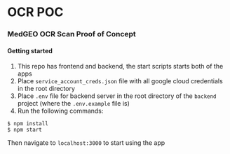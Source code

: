 # OCR POC
### MedGEO OCR Scan Proof of Concept
  
#### Getting started

1. This repo has frontend and backend, the start scripts starts both of the apps
2. Place `service_account_creds.json` file with all google cloud credentials in the root directory
3. Place `.env` file for backend server in the root directory of the `backend` project (where the `.env.example` file is)
6. Run the following commands:

```
$ npm install
$ npm start
```

Then navigate to `localhost:3000` to start using the app
